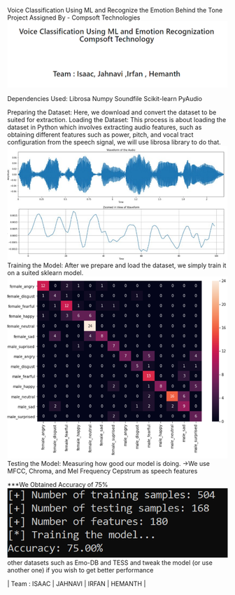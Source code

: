 Voice Classification Using ML and Recognize the Emotion Behind the Tone Project Assigned By - Compsoft Technologies
![](Snapshots/SS1.png)

Dependencies Used:
Librosa
Numpy
Soundfile
Scikit-learn
PyAudio


Preparing the Dataset: Here, we download and convert the dataset to be suited for extraction.
Loading the Dataset: This process is about loading the dataset in Python which involves extracting audio features, such as obtaining different features such as power, pitch, and vocal tract configuration from the speech signal, we will use librosa library to do that.
![](Snapshots/wave.png)
Training the Model: After we prepare and load the dataset, we simply train it on a suited sklearn model.
![](Snapshots/scaling.png)
Testing the Model: Measuring how good our model is doing.
->We use MFCC, Chroma, and Mel Frequency Cepstrum as speech features

***We Obtained Accuracy of 75%
 ![](Snapshots/result.png)
 other datasets such as Emo-DB and TESS and tweak the model (or use another one) if you wish to get better performance

 | Team : ISAAC | JAHNAVI | IRFAN | HEMANTH |

